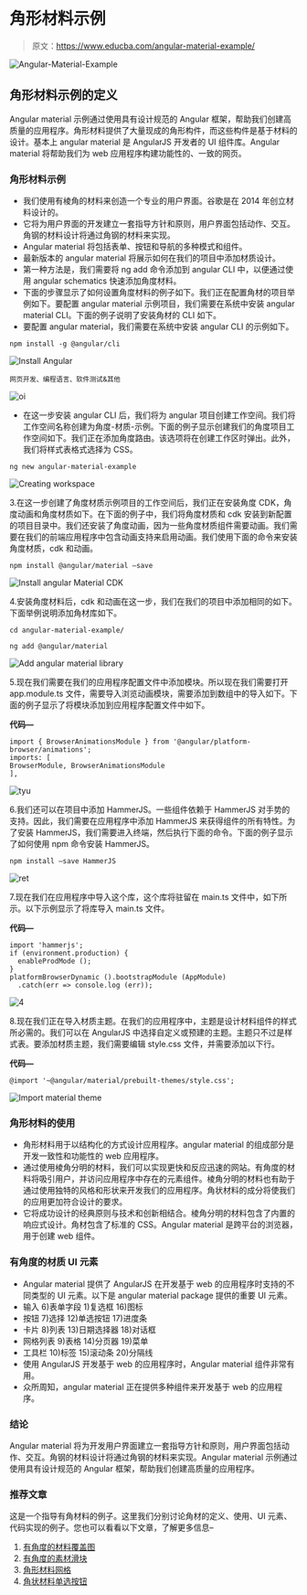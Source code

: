 # 角形材料示例

> 原文：<https://www.educba.com/angular-material-example/>

![Angular-Material-Example](img/f4eb16bab8eeecf332ac891a36b926f4.png)



## 角形材料示例的定义

Angular material 示例通过使用具有设计规范的 Angular 框架，帮助我们创建高质量的应用程序。角形材料提供了大量现成的角形构件，而这些构件是基于材料的设计。基本上 angular material 是 AngularJS 开发者的 UI 组件库。Angular material 将帮助我们为 web 应用程序构建功能性的、一致的网页。

### 角形材料示例

*   我们使用有棱角的材料来创造一个专业的用户界面。谷歌是在 2014 年创立材料设计的。
*   它将为用户界面的开发建立一套指导方针和原则，用户界面包括动作、交互。角钢的材料设计将通过角钢的材料来实现。
*   Angular material 将包括表单、按钮和导航的多种模式和组件。
*   最新版本的 angular material 将展示如何在我们的项目中添加材质设计。
*   第一种方法是，我们需要将 ng add 命令添加到 angular CLI 中，以便通过使用 angular schematics 快速添加角度材料。
*   下面的步骤显示了如何设置角度材料的例子如下。我们正在配置角材的项目举例如下。要配置 angular material 示例项目，我们需要在系统中安装 angular material CLI。下面的例子说明了安装角材的 CLI 如下。
*   要配置 angular material，我们需要在系统中安装 angular CLI 的示例如下。

```
npm install -g @angular/cli
```

![Install Angular](img/1a4dece3648fdee5d606a0ffd17c14ea.png)



<small>网页开发、编程语言、软件测试&其他</small>

![oi](img/7ca361e564ee540acfae1f76e4189e72.png)



*   在这一步安装 angular CLI 后，我们将为 angular 项目创建工作空间。我们将工作空间名称创建为角度-材质-示例。下面的例子显示创建我们的角度项目工作空间如下。我们正在添加角度路由。该选项将在创建工作区时弹出。此外，我们将样式表格式选择为 CSS。

```
ng new angular-material-example
```

![Creating workspace](img/212f305ae0ec990aac7a04a098c5aa73.png)



3.在这一步创建了角度材质示例项目的工作空间后，我们正在安装角度 CDK，角度动画和角度材质如下。在下面的例子中，我们将角度材质和 cdk 安装到新配置的项目目录中。我们还安装了角度动画，因为一些角度材质组件需要动画。我们需要在我们的前端应用程序中包含动画支持来启用动画。我们使用下面的命令来安装角度材质，cdk 和动画。

```
npm install @angular/material –save
```

![Install angular Material CDK](img/54ce4325832f0d1160d1b5ffa185b643.png)



4.安装角度材料后，cdk 和动画在这一步，我们在我们的项目中添加相同的如下。下面举例说明添加角材库如下。

```
cd angular-material-example/
```

```
ng add @angular/material
```

![Add angular material library](img/488e243ecc4f254c0bc554a8b1544dc5.png)



5.现在我们需要在我们的应用程序配置文件中添加模块。所以现在我们需要打开 app.module.ts 文件，需要导入浏览动画模块，需要添加到数组中的导入如下。下面的例子显示了将模块添加到应用程序配置文件中如下。

**代码—**

```
import { BrowserAnimationsModule } from '@angular/platform-browser/animations';
imports: [
BrowserModule, BrowserAnimationsModule
],
```

![tyu](img/7003c4bcde7d0d818e0251cb6452f50e.png)



6.我们还可以在项目中添加 HammerJS。一些组件依赖于 HammerJS 对手势的支持。因此，我们需要在应用程序中添加 HammerJS 来获得组件的所有特性。为了安装 HammerJS，我们需要进入终端，然后执行下面的命令。下面的例子显示了如何使用 npm 命令安装 HammerJS。

```
npm install –save HammerJS
```

![ret](img/dc653f74493f07f87933256f09b836b8.png)



7.现在我们在应用程序中导入这个库，这个库将驻留在 main.ts 文件中，如下所示。以下示例显示了将库导入 main.ts 文件。

**代码—**

```
import 'hammerjs';
if (environment.production) {
  enableProdMode ();
}
platformBrowserDynamic ().bootstrapModule (AppModule)
  .catch(err => console.log (err));
```

![4](img/f4c89c5e66741121246bb6f9421d6f20.png)



8.现在我们正在导入材质主题。在我们的应用程序中，主题是设计材料组件的样式所必需的。我们可以在 AngularJS 中选择自定义或预建的主题。主题只不过是样式表。要添加材质主题，我们需要编辑 style.css 文件，并需要添加以下行。

**代码—**

```
@import '~@angular/material/prebuilt-themes/style.css';
```

![Import material theme](img/f414d36cb1fb56da931947de42782e25.png)



### 角形材料的使用

*   角形材料用于以结构化的方式设计应用程序。angular material 的组成部分是开发一致性和功能性的 web 应用程序。
*   通过使用棱角分明的材料，我们可以实现更快和反应迅速的网站。有角度的材料将吸引用户，并访问应用程序中存在的元素组件。棱角分明的材料也有助于通过使用独特的风格和形状来开发我们的应用程序。角状材料的成分将使我们的应用更加符合设计的要求。
*   它将成功设计的经典原则与技术和创新相结合。棱角分明的材料包含了内置的响应式设计。角材包含了标准的 CSS。Angular material 是跨平台的浏览器，用于创建 web 组件。

### 有角度的材质 UI 元素

*   Angular material 提供了 AngularJS 在开发基于 web 的应用程序时支持的不同类型的 UI 元素。以下是 angular material package 提供的重要 UI 元素。
*   输入 6)表单字段 1)复选框 16)图标
*   按钮 7)选择 12)单选按钮 17)进度条
*   卡片 8)列表 13)日期选择器 18)对话框
*   网格列表 9)表格 14)分页器 19)菜单
*   工具栏 10)标签 15)滚动条 20)分隔线
*   使用 AngularJS 开发基于 web 的应用程序时，Angular material 组件非常有用。
*   众所周知，angular material 正在提供多种组件来开发基于 web 的应用程序。

### 结论

Angular material 将为开发用户界面建立一套指导方针和原则，用户界面包括动作、交互。角钢的材料设计将通过角钢的材料来实现。Angular material 示例通过使用具有设计规范的 Angular 框架，帮助我们创建高质量的应用程序。

### 推荐文章

这是一个指导有角材料的例子。这里我们分别讨论角材的定义、使用、UI 元素、代码实现的例子。您也可以看看以下文章，了解更多信息–

1.  [有角度的材料覆盖图](https://www.educba.com/angular-material-overlay/)
2.  [有角度的素材滑块](https://www.educba.com/angular-material-slider/)
3.  [角形材料网格](https://www.educba.com/angular-material-grid/)
4.  [角状材料单选按钮](https://www.educba.com/angular-material-radio-button/)





